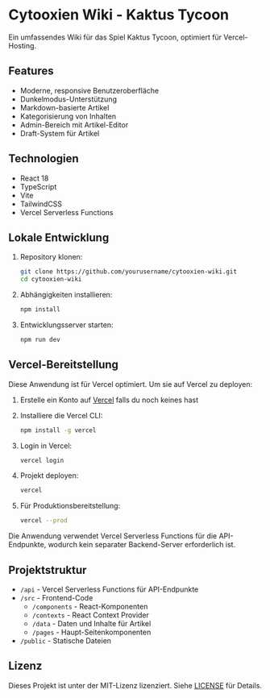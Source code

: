# Cytooxien Wiki - Kaktus Tycoon

Ein umfassendes Wiki für das Spiel Kaktus Tycoon, optimiert für Vercel-Hosting.

## Features

- Moderne, responsive Benutzeroberfläche
- Dunkelmodus-Unterstützung
- Markdown-basierte Artikel
- Kategorisierung von Inhalten
- Admin-Bereich mit Artikel-Editor
- Draft-System für Artikel

## Technologien

- React 18
- TypeScript
- Vite
- TailwindCSS
- Vercel Serverless Functions

## Lokale Entwicklung

1. Repository klonen:
   ```bash
   git clone https://github.com/yourusername/cytooxien-wiki.git
   cd cytooxien-wiki
   ```

2. Abhängigkeiten installieren:
   ```bash
   npm install
   ```

3. Entwicklungsserver starten:
   ```bash
   npm run dev
   ```

## Vercel-Bereitstellung

Diese Anwendung ist für Vercel optimiert. Um sie auf Vercel zu deployen:

1. Erstelle ein Konto auf [Vercel](https://vercel.com) falls du noch keines hast
2. Installiere die Vercel CLI:
   ```bash
   npm install -g vercel
   ```

3. Login in Vercel:
   ```bash
   vercel login
   ```

4. Projekt deployen:
   ```bash
   vercel
   ```

5. Für Produktionsbereitstellung:
   ```bash
   vercel --prod
   ```

Die Anwendung verwendet Vercel Serverless Functions für die API-Endpunkte, wodurch kein separater Backend-Server erforderlich ist.

## Projektstruktur

- `/api` - Vercel Serverless Functions für API-Endpunkte
- `/src` - Frontend-Code
  - `/components` - React-Komponenten
  - `/contexts` - React Context Provider
  - `/data` - Daten und Inhalte für Artikel
  - `/pages` - Haupt-Seitenkomponenten
- `/public` - Statische Dateien

## Lizenz

Dieses Projekt ist unter der MIT-Lizenz lizenziert. Siehe [LICENSE](LICENSE) für Details. 